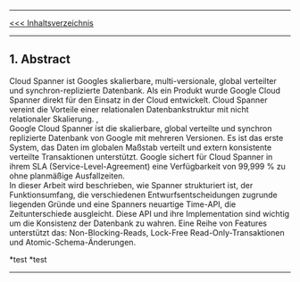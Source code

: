 ***
[<<< Inhaltsverzeichnis](Inhaltsverzeichnis.md)
***


## 1. Abstract

Cloud Spanner ist Googles skalierbare, multi-versionale, global verteilter und synchron-replizierte Datenbank. Als ein Produkt wurde Google Cloud Spanner direkt für den Einsatz in der Cloud entwickelt. Cloud Spanner vereint die Vorteile einer relationalen Datenbankstruktur mit nicht relationaler Skalierung. ,  
Google Cloud Spanner ist die skalierbare, global verteilte und synchron replizierte Datenbank von Google mit mehreren Versionen. Es ist das erste System, das Daten im globalen Maßstab verteilt und extern konsistente verteilte Transaktionen unterstützt.
Google sichert für Cloud Spanner in ihrem SLA (Service-Level-Agreement) eine Verfügbarkeit von 99,999 % zu ohne planmäßige Ausfallzeiten.  
In dieser Arbeit wird beschrieben, wie Spanner strukturiert ist, der Funktionsumfang, die verschiedenen Entwurfsentscheidungen zugrunde liegenden Gründe und eine Spanners neuartige Time-API, die Zeitunterschiede ausgleicht. Diese API und ihre Implementation sind wichtig um die Konsistenz der Datenbank zu wahren. Eine Reihe von Features unterstützt das: Non-Blocking-Reads, Lock-Free Read-Only-Transaktionen und Atomic-Schema-Änderungen.    

*test
*test

***


